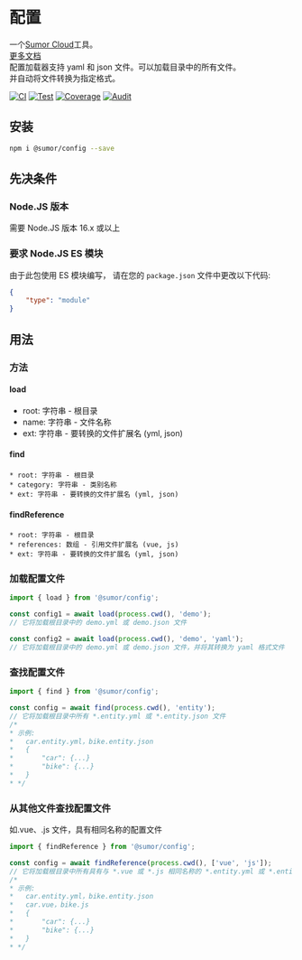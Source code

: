 # 配置
一个[Sumor Cloud](https://sumor.cloud)工具。  
[更多文档](https://sumor.cloud)  
配置加载器支持 yaml 和 json 文件。可以加载目录中的所有文件。  
并自动将文件转换为指定格式。

[![CI](https://github.com/sumor-cloud/config/actions/workflows/ci.yml/badge.svg)](https://github.com/sumor-cloud/config/actions/workflows/ci.yml)
[![Test](https://github.com/sumor-cloud/config/actions/workflows/ut.yml/badge.svg)](https://github.com/sumor-cloud/config/actions/workflows/ut.yml)
[![Coverage](https://github.com/sumor-cloud/config/actions/workflows/coverage.yml/badge.svg)](https://github.com/sumor-cloud/config/actions/workflows/coverage.yml)
[![Audit](https://github.com/sumor-cloud/config/actions/workflows/audit.yml/badge.svg)](https://github.com/sumor-cloud/config/actions/workflows/audit.yml)

## 安装
```bash
npm i @sumor/config --save
```

## 先决条件

### Node.JS 版本
需要 Node.JS 版本 16.x 或以上

### 要求 Node.JS ES 模块
由于此包使用 ES 模块编写，
请在您的 ```package.json``` 文件中更改以下代码:
```json
{
    "type": "module"
}
```

## 用法

### 方法

#### load
 * root: 字符串 - 根目录
 * name: 字符串 - 文件名称
 * ext: 字符串 - 要转换的文件扩展名 (yml, json)

#### find
    * root: 字符串 - 根目录
    * category: 字符串 - 类别名称
    * ext: 字符串 - 要转换的文件扩展名 (yml, json)

#### findReference
    * root: 字符串 - 根目录
    * references: 数组 - 引用文件扩展名 (vue, js)
    * ext: 字符串 - 要转换的文件扩展名 (yml, json)

### 加载配置文件

```javascript
import { load } from '@sumor/config';

const config1 = await load(process.cwd(), 'demo');
// 它将加载根目录中的 demo.yml 或 demo.json 文件

const config2 = await load(process.cwd(), 'demo', 'yaml');
// 它将加载根目录中的 demo.yml 或 demo.json 文件，并将其转换为 yaml 格式文件

```

### 查找配置文件

```javascript
import { find } from '@sumor/config';

const config = await find(process.cwd(), 'entity');
// 它将加载根目录中所有 *.entity.yml 或 *.entity.json 文件
/*
* 示例:
*   car.entity.yml，bike.entity.json
*   {
*       "car": {...}
*       "bike": {...}
*   }
* */
```

### 从其他文件查找配置文件
如.vue、.js 文件，具有相同名称的配置文件

```javascript
import { findReference } from '@sumor/config';

const config = await findReference(process.cwd(), ['vue', 'js']);
// 它将加载根目录中所有具有与 *.vue 或 *.js 相同名称的 *.entity.yml 或 *.entity.json 文件
/*
* 示例:
*   car.entity.yml，bike.entity.json
*   car.vue，bike.js
*   {
*       "car": {...}
*       "bike": {...}
*   }
* */
```
